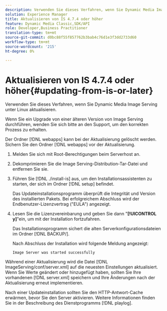 ```yaml
---
description: Verwenden Sie dieses Verfahren, wenn Sie Dynamic Media Image Serving unter Linux aktualisieren.
solution: Experience Manager
title: Aktualisieren von IS 4.7.4 oder höher
feature: Dynamic Media Classic,SDK/API
role: Developer,Business Practitioner
translation-type: tm+mt
source-git-commit: d0bc88f55f857762b3bab4c76d1e3f3dd2733d60
workflow-type: tm+mt
source-wordcount: '215'
ht-degree: 0%

---
```



# Aktualisieren von IS 4.7.4 oder höher{#updating-from-is-or-later}

Verwenden Sie dieses Verfahren, wenn Sie Dynamic Media Image Serving unter Linux aktualisieren.

Wenn Sie ein Upgrade von einer älteren Version von Image Serving durchführen, wenden Sie sich bitte an den Support, um den korrekten Prozess zu erhalten.

Der Ordner [!DNL webapps] kann bei der Aktualisierung gelöscht werden. Sichern Sie den Ordner [!DNL webapps] vor der Aktualisierung.

1. Melden Sie sich mit Root-Berechtigungen beim Serverhost an.
1. Dekomprimieren Sie die Image Serving-Distribution-Tar-Datei und entfernen Sie sie.
1. Führen Sie [!DNL ./install-is] aus, um den Installationsassistenten zu starten, der sich im Ordner [!DNL setup] befindet.

   Das Updateinstallationsprogramm überprüft die Integrität und Version des installierten Pakets. Bei erfolgreichem Abschluss wird der Endbenutzer-Lizenzvertrag (&quot;EULA&quot;) angezeigt.
1. Lesen Sie die Lizenzvereinbarung und geben Sie dann &quot;**[!UICONTROL y]**&quot;ein, um mit der Installation fortzufahren.

   Das Installationsprogramm sichert die alten Serverkonfigurationsdateien im Ordner [!DNL BACKUP/].

   Nach Abschluss der Installation wird folgende Meldung angezeigt:

   `Image Server was started successfully`

Während einer Aktualisierung wird die Datei [!DNL ImageServing/conf/server.xml] auf die neuesten Einstellungen aktualisiert. Wenn Sie Werte geändert oder hinzugefügt haben, sollten Sie Ihre vorhandenen [!DNL server.xml] speichern und Ihre Änderungen nach der Aktualisierung erneut implementieren.

Nach einer Updateinstallation sollten Sie den HTTP-Antwort-Cache erwärmen, bevor Sie den Server aktivieren. Weitere Informationen finden Sie in der Beschreibung des Dienstprogramms [!DNL playlog].
